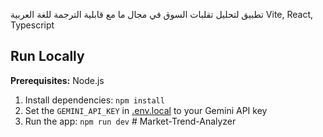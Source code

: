 تطبيق لتحليل تقلبات السوق في مجال ما مع قابلية الترجمة للغة العربية 
Vite, React, Typescript

## Run Locally

**Prerequisites:**  Node.js


1. Install dependencies:
   `npm install`
2. Set the `GEMINI_API_KEY` in [.env.local](.env.local) to your Gemini API key
3. Run the app:
   `npm run dev`
#   M a r k e t - T r e n d - A n a l y z e r  
 